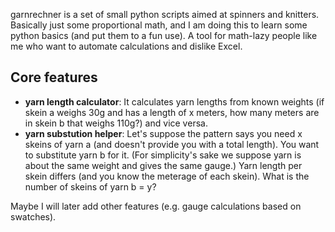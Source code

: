 garnrechner is a set of small python scripts aimed at spinners and knitters. Basically just some proportional math, and I am doing this to learn some python basics (and put them to a fun use). A tool for math-lazy people like me who want to automate calculations and dislike Excel.

## Core features 
* **yarn length calculator**: It calculates yarn lengths from known weights (if skein a weighs 30g and has a length of x meters, how many meters are in skein b that weighs 110g?) and vice versa. 
* **yarn substution helper**: Let's suppose the pattern says you need x skeins of yarn a (and doesn't provide you with a total length). You want to substitute yarn b for it. (For simplicity's sake we suppose yarn is about the same weight and gives the same gauge.) Yarn length per skein differs (and you know the meterage of each skein). What is the number of skeins of yarn b = y? 

Maybe I will later add other features (e.g. gauge calculations based on swatches).
